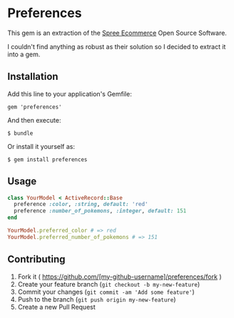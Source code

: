 # Preferences

This gem is an extraction of the [Spree Ecommerce](https://github.com/spree/spree) Open Source Software.

I couldn't find anything as robust as their solution so I decided to extract it into a gem.

## Installation

Add this line to your application's Gemfile:

    gem 'preferences'

And then execute:

    $ bundle

Or install it yourself as:

    $ gem install preferences

## Usage

```ruby
class YourModel < ActiveRecord::Base
  preference :color, :string, default: 'red'
  preference :number_of_pokemons, :integer, default: 151
end

YourModel.preferred_color # => red
YourModel.preferred_number_of_pokemons # => 151
```

## Contributing

1. Fork it ( https://github.com/[my-github-username]/preferences/fork )
2. Create your feature branch (`git checkout -b my-new-feature`)
3. Commit your changes (`git commit -am 'Add some feature'`)
4. Push to the branch (`git push origin my-new-feature`)
5. Create a new Pull Request
